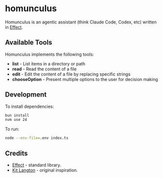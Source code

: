 # homunculus

Homunculus is an agentic assistant (think Claude Code, Codex, etc) written in [Effect](https://effect-ts.github.io).

## Available Tools

Homunculus implements the following tools:

- **list** - List items in a directory or path
- **read** - Read the content of a file
- **edit** - Edit the content of a file by replacing specific strings
- **chooseOption** - Present multiple options to the user for decision making

## Development

To install dependencies:

```bash
bun install
nvm use 24
```

To run:

```bash
node --env-file=.env index.ts
```

## Credits

- [Effect](https://effect-ts.github.io) - standard library.
- [Kit Langton](https://www.youtube.com/watch?v=aueu9lm2ubo) - original inspiration.

